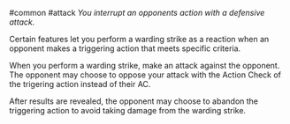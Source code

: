#common #attack 
*You interrupt an opponents action with a defensive attack.*

Certain features let you perform a warding strike as a reaction when an opponent makes a triggering action that meets specific criteria. 

When you perform a warding strike, make an attack against the opponent. The opponent may choose to oppose your attack with the Action Check of the trigering action instead of their AC. 

After results are revealed, the opponent may choose to abandon the triggering action to avoid taking damage from the warding strike. 